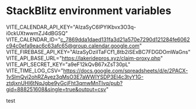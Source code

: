 # StackBlitz environment variables
VITE_CALENDAR_API_KEY="AIzaSyC6lPYlKbvx3O3q-i0ckUXtwwmZJ4dBGSQ"
VITE_CALENDAR_ID="c_7869dda1daed131fa3d21a570e7290d121284fe6062c94c0efa9eac6c63afc65@group.calendar.google.com"
VITE_FIREBASE_API_KEY="AIzaSyDziITaFCf1_8tb2iSExBC7FDGDOmWaGns"
VITE_API_BASE_URL="https://lakeridepros.xyz/claim-proxy.php"
VITE_API_SECRET_KEY="a9eF12kQvB67xZsT30pL"
VITE_TIME_LOG_CSV="https://docs.google.com/spreadsheets/d/e/2PACX-1vSlmQyi2ohRZAyez3qMsO3E7aWWIYSDP3El4c3tyY1G-ztdjxnUHI6tNqJgbe9yGcjFht3qmwMnTIvq/pub?gid=888251608&single=true&output=csv"

test